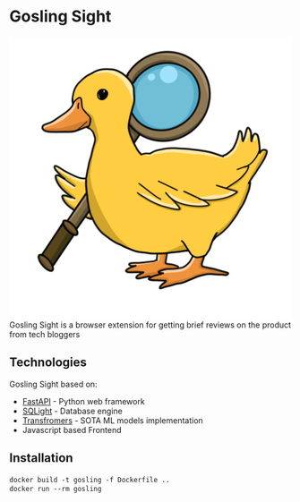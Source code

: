 # Gosling Sight
![Screenshot](images/icon.PNG)
Gosling Sight is a browser extension for getting brief reviews on the product from tech bloggers


## Technologies
Gosling Sight based on:

- [FastAPI](https://fastapi.tiangolo.com) - Python web framework
- [SQLight](https://www.sqlite.org/index.html) - Database engine
- [Transfromers](https://huggingface.co/docs/transformers/index) - SOTA ML models implementation
- Javascript based Frontend

## Installation

```
docker build -t gosling -f Dockerfile ..
docker run --rm gosling
```